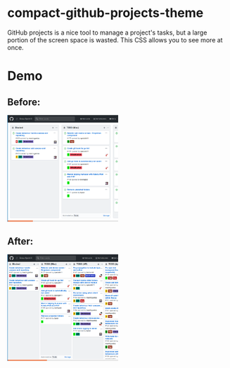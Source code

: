 # compact-github-projects-theme

GitHub projects is a nice tool to manage a project's tasks, but a large portion of the screen space is wasted. This CSS allows you to see more at once.

# Demo

## Before:
<img alt="before" src="before.png" width=50%>

## After:
<img alt="after" src="after.png" width=50%>
